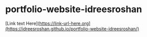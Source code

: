 # portfolio-website-idreesroshan
[Link text Here](https://link-url-here.org](https://idreesroshan.github.io/portfolio-website-idreesroshan/)

